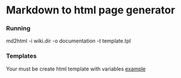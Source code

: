 # Markdown to html page generator

### Running

md2html -i wiki.dir -o documentation -t template.tpl

### Templates

Your must be create html template with variables [example](https://github.com/cnam/md2html/blob/master/templates/documentation.tpl)

